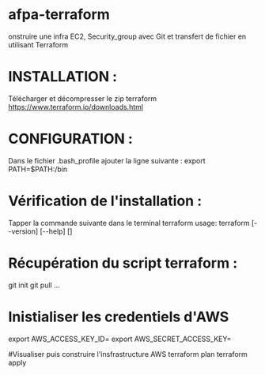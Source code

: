 # afpa-terraform
onstruire une infra EC2, Security_group avec Git et transfert de fichier en utilisant Terraform


# INSTALLATION :
Télécharger et décompresser le zip terraform
https://www.terraform.io/downloads.html

# CONFIGURATION :
Dans le fichier .bash_profile ajouter la ligne suivante :
export PATH=$PATH:<path-terraform>/bin

# Vérification de l'installation :
Tapper la commande suivante dans le terminal
terraform
usage: terraform [--version] [--help] <command> [<args>]

# Récupération du script terraform :
git init
git pull ...

# Inistialiser les credentiels d'AWS
export AWS_ACCESS_KEY_ID=<votre access key>
export AWS_SECRET_ACCESS_KEY=<votre secret key>

#Visualiser puis construire l'insfrastructure AWS 
terraform plan
terraform apply
